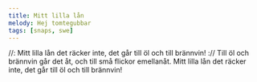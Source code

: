 ```yaml
---
title: Mitt lilla lån
melody: Hej tomtegubbar
tags: [snaps, swe]
---
```


//: Mitt lilla lån det räcker inte,
det går till öl och till brännvin! ://
Till öl och brännvin går det åt,
och till små flickor emellanåt.
Mitt lilla lån det räcker inte,
det går till öl och till brännvin!

